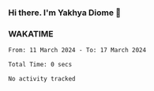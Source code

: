 ### Hi there. I'm Yakhya Diome 👋

### WAKATIME
<!--START_SECTION:waka-->

```txt
From: 11 March 2024 - To: 17 March 2024

Total Time: 0 secs

No activity tracked
```

<!--END_SECTION:waka-->
